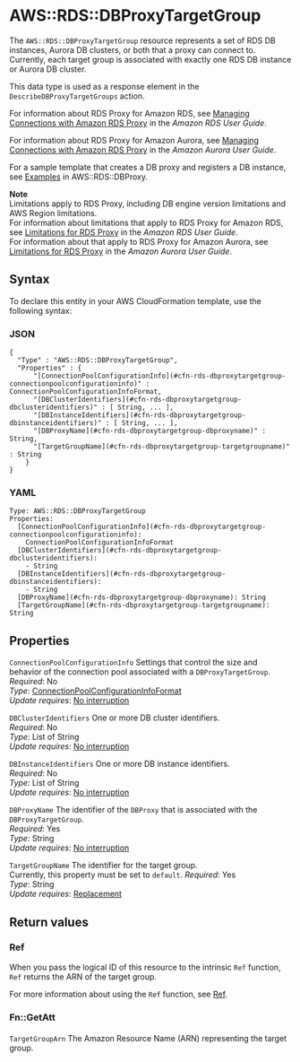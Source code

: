 # AWS::RDS::DBProxyTargetGroup<a name="aws-resource-rds-dbproxytargetgroup"></a>

The `AWS::RDS::DBProxyTargetGroup` resource represents a set of RDS DB instances, Aurora DB clusters, or both that a proxy can connect to\. Currently, each target group is associated with exactly one RDS DB instance or Aurora DB cluster\.

This data type is used as a response element in the `DescribeDBProxyTargetGroups` action\.

For information about RDS Proxy for Amazon RDS, see [ Managing Connections with Amazon RDS Proxy](https://docs.aws.amazon.com/AmazonRDS/latest/UserGuide/rds-proxy.html) in the *Amazon RDS User Guide*\.

For information about RDS Proxy for Amazon Aurora, see [ Managing Connections with Amazon RDS Proxy](https://docs.aws.amazon.com/AmazonRDS/latest/AuroraUserGuide/rds-proxy.html) in the *Amazon Aurora User Guide*\.

For a sample template that creates a DB proxy and registers a DB instance, see [ Examples](https://docs.aws.amazon.com/AWSCloudFormation/latest/UserGuide/aws-resource-rds-dbproxy.html#aws-resource-rds-dbproxy--examples) in AWS::RDS::DBProxy\.

**Note**  
Limitations apply to RDS Proxy, including DB engine version limitations and AWS Region limitations\.  
For information about limitations that apply to RDS Proxy for Amazon RDS, see [ Limitations for RDS Proxy](https://docs.aws.amazon.com/AmazonRDS/latest/UserGuide/rds-proxy.html#rds-proxy.limitations) in the *Amazon RDS User Guide*\.  
For information about that apply to RDS Proxy for Amazon Aurora, see [ Limitations for RDS Proxy](https://docs.aws.amazon.com/AmazonRDS/latest/AuroraUserGuide/rds-proxy.html#rds-proxy.limitations) in the *Amazon Aurora User Guide*\.

## Syntax<a name="aws-resource-rds-dbproxytargetgroup-syntax"></a>

To declare this entity in your AWS CloudFormation template, use the following syntax:

### JSON<a name="aws-resource-rds-dbproxytargetgroup-syntax.json"></a>

```
{
  "Type" : "AWS::RDS::DBProxyTargetGroup",
  "Properties" : {
      "[ConnectionPoolConfigurationInfo](#cfn-rds-dbproxytargetgroup-connectionpoolconfigurationinfo)" : ConnectionPoolConfigurationInfoFormat,
      "[DBClusterIdentifiers](#cfn-rds-dbproxytargetgroup-dbclusteridentifiers)" : [ String, ... ],
      "[DBInstanceIdentifiers](#cfn-rds-dbproxytargetgroup-dbinstanceidentifiers)" : [ String, ... ],
      "[DBProxyName](#cfn-rds-dbproxytargetgroup-dbproxyname)" : String,
      "[TargetGroupName](#cfn-rds-dbproxytargetgroup-targetgroupname)" : String
    }
}
```

### YAML<a name="aws-resource-rds-dbproxytargetgroup-syntax.yaml"></a>

```
Type: AWS::RDS::DBProxyTargetGroup
Properties: 
  [ConnectionPoolConfigurationInfo](#cfn-rds-dbproxytargetgroup-connectionpoolconfigurationinfo): 
    ConnectionPoolConfigurationInfoFormat
  [DBClusterIdentifiers](#cfn-rds-dbproxytargetgroup-dbclusteridentifiers): 
    - String
  [DBInstanceIdentifiers](#cfn-rds-dbproxytargetgroup-dbinstanceidentifiers): 
    - String
  [DBProxyName](#cfn-rds-dbproxytargetgroup-dbproxyname): String
  [TargetGroupName](#cfn-rds-dbproxytargetgroup-targetgroupname): String
```

## Properties<a name="aws-resource-rds-dbproxytargetgroup-properties"></a>

`ConnectionPoolConfigurationInfo`  <a name="cfn-rds-dbproxytargetgroup-connectionpoolconfigurationinfo"></a>
Settings that control the size and behavior of the connection pool associated with a `DBProxyTargetGroup`\.   
*Required*: No  
*Type*: [ConnectionPoolConfigurationInfoFormat](aws-properties-rds-dbproxytargetgroup-connectionpoolconfigurationinfoformat.md)  
*Update requires*: [No interruption](https://docs.aws.amazon.com/AWSCloudFormation/latest/UserGuide/using-cfn-updating-stacks-update-behaviors.html#update-no-interrupt)

`DBClusterIdentifiers`  <a name="cfn-rds-dbproxytargetgroup-dbclusteridentifiers"></a>
One or more DB cluster identifiers\.  
*Required*: No  
*Type*: List of String  
*Update requires*: [No interruption](https://docs.aws.amazon.com/AWSCloudFormation/latest/UserGuide/using-cfn-updating-stacks-update-behaviors.html#update-no-interrupt)

`DBInstanceIdentifiers`  <a name="cfn-rds-dbproxytargetgroup-dbinstanceidentifiers"></a>
One or more DB instance identifiers\.  
*Required*: No  
*Type*: List of String  
*Update requires*: [No interruption](https://docs.aws.amazon.com/AWSCloudFormation/latest/UserGuide/using-cfn-updating-stacks-update-behaviors.html#update-no-interrupt)

`DBProxyName`  <a name="cfn-rds-dbproxytargetgroup-dbproxyname"></a>
The identifier of the `DBProxy` that is associated with the `DBProxyTargetGroup`\.  
*Required*: Yes  
*Type*: String  
*Update requires*: [No interruption](https://docs.aws.amazon.com/AWSCloudFormation/latest/UserGuide/using-cfn-updating-stacks-update-behaviors.html#update-no-interrupt)

`TargetGroupName`  <a name="cfn-rds-dbproxytargetgroup-targetgroupname"></a>
The identifier for the target group\.  
Currently, this property must be set to `default`\.
*Required*: Yes  
*Type*: String  
*Update requires*: [Replacement](https://docs.aws.amazon.com/AWSCloudFormation/latest/UserGuide/using-cfn-updating-stacks-update-behaviors.html#update-replacement)

## Return values<a name="aws-resource-rds-dbproxytargetgroup-return-values"></a>

### Ref<a name="aws-resource-rds-dbproxytargetgroup-return-values-ref"></a>

 When you pass the logical ID of this resource to the intrinsic `Ref` function, `Ref` returns the ARN of the target group\.

For more information about using the `Ref` function, see [Ref](https://docs.aws.amazon.com/AWSCloudFormation/latest/UserGuide/intrinsic-function-reference-ref.html)\.

### Fn::GetAtt<a name="aws-resource-rds-dbproxytargetgroup-return-values-fn--getatt"></a>

#### <a name="aws-resource-rds-dbproxytargetgroup-return-values-fn--getatt-fn--getatt"></a>

`TargetGroupArn`  <a name="TargetGroupArn-fn::getatt"></a>
The Amazon Resource Name \(ARN\) representing the target group\.